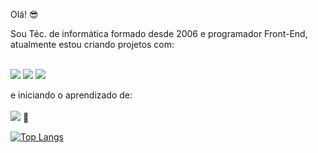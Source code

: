 Olá! :sunglasses:

Sou Téc. de informática formado desde 2006 e programador Front-End, atualmente estou criando projetos com:
<br>
<br>

  <img src="https://img.shields.io/badge/HTML-239120?style=for-the-badge&logo=html5&logoColor=wh">
  <img src="https://img.shields.io/badge/CSS-239120?&style=for-the-badge&logo=css3&logoColor=white">
  <img src="https://img.shields.io/badge/JavaScript-323330?style=for-the-badge&logo=javascript&logoColor=F7DF1E">
  
e iniciando o aprendizado de:
<br>
<br>
<img src="https://img.shields.io/badge/React-20232A?style=for-the-badge&logo=react&logoColor=61DAFB"> :muscle:


[![Top Langs](https://github-readme-stats.vercel.app/api/top-langs/?username=vhdev30)](https://github.com/anuraghazra/github-readme-stats)


